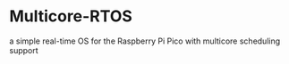 # Multicore-RTOS

a simple real-time OS for the Raspberry Pi Pico with multicore scheduling support
